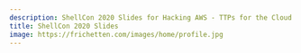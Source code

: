 ```yaml
---
description: ShellCon 2020 Slides for Hacking AWS - TTPs for the Cloud
title: ShellCon 2020 Slides
image: https://frichetten.com/images/home/profile.jpg
---
```

<script src="/js/redirect_shellcon_2020_slides.js"></script>